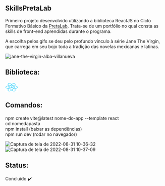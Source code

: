 ## SkillsPretaLab


Primeiro projeto desenvolvido utilizando a biblioteca ReactJS no Ciclo Formativo Básico da [PretaLab](https://www.pretalab.com/ ). Trata-se de um portfólio no qual consta as skills de front-end aprendidas durante o programa.

 A escolha pelos gifs se deu pelo profundo vínculo à série Jane The Virgin, que carrega em seu bojo toda a tradição das novelas mexicanas e latinas.  
 
![jane-the-virgin-alba-villanueva](https://user-images.githubusercontent.com/105956403/187674708-f2ecf6be-3896-448e-ba75-8bddc2923cd7.gif)



## Biblioteca:
#### 

<img align="center" alt="Rafa-React" height="30" width="40" src="https://raw.githubusercontent.com/devicons/devicon/master/icons/react/react-original.svg">


## Comandos:
#### 
npm create vite@latest nome-do-app --template react   <br>
cd nomedapasta   <br>
npm install (baixar as dependências) <br>
npm run dev (rodar no navegador)

![Captura de tela de 2022-08-31 10-36-32](https://user-images.githubusercontent.com/105956403/187691979-af827cfe-b8d1-42e5-a49d-7125ab2532b7.png)
![Captura de tela de 2022-08-31 10-37-09](https://user-images.githubusercontent.com/105956403/187692004-09fd8305-9aba-4b53-a291-b4ef9b92f5ba.png)


## Status:

####

Concluído ✔️
